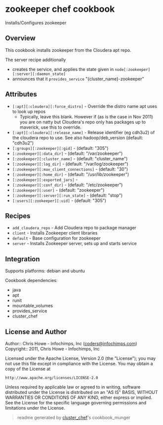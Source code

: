 # zookeeper chef cookbook

Installs/Configures zookeeper

## Overview

This cookbook installs zookeeper from the Cloudera apt repo.

The server recipe additionally
* creates the service, and applies the state given in `node[:zookeeper][:server][:daemon_state]`
* announces that it `provides_service` "{cluster_name}-zookeeper"

## Attributes

* `[:apt][:cloudera][:force_distro]`  - Override the distro name apt uses to look up repos
  - Typically, leave this blank. However if (as is the case in Nov 2011) you are on natty but Cloudera's repo only has packages up to maverick, use this to override.
* `[:apt][:cloudera][:release_name]`  - Release identifier (eg cdh3u2) of the cloudera repo to use. See also hadoop/deb_version (default: "cdh3u2")
* `[:groups][:zookeeper][:gid]`       -  (default: "305")
* `[:zookeeper][:data_dir]`           -  (default: "/var/zookeeper")
* `[:zookeeper][:cluster_name]`       -  (default: "cluster_name")
* `[:zookeeper][:log_dir]`            -  (default: "/var/log/zookeeper")
* `[:zookeeper][:max_client_connections]` -  (default: "30")
* `[:zookeeper][:home_dir]`           -  (default: "/usr/lib/zookeeper")
* `[:zookeeper][:exported_jars]`        - 
* `[:zookeeper][:conf_dir]`           -  (default: "/etc/zookeeper")
* `[:zookeeper][:user]`               -  (default: "zookeeper")
* `[:zookeeper][:server][:run_state]` -  (default: "stop")
* `[:users][:zookeeper][:uid]`        -  (default: "305")

## Recipes 

* `add_cloudera_repo`        - Add Cloudera repo to package manager
* `client`                   - Installs Zookeeper client libraries
* `default`                  - Base configuration for zookeeper
* `server`                   - Installs Zookeeper server, sets up and starts service
## Integration

Supports platforms: debian and ubuntu

Cookbook dependencies:
* java
* apt
* runit
* mountable_volumes
* provides_service
* cluster_chef


## License and Author

Author::                Chris Howe - Infochimps, Inc (<coders@infochimps.com>)
Copyright::             2011, Chris Howe - Infochimps, Inc

Licensed under the Apache License, Version 2.0 (the "License");
you may not use this file except in compliance with the License.
You may obtain a copy of the License at

    http://www.apache.org/licenses/LICENSE-2.0

Unless required by applicable law or agreed to in writing, software
distributed under the License is distributed on an "AS IS" BASIS,
WITHOUT WARRANTIES OR CONDITIONS OF ANY KIND, either express or implied.
See the License for the specific language governing permissions and
limitations under the License.

> readme generated by [cluster_chef](http://github.com/infochimps/cluster_chef)'s cookbook_munger
